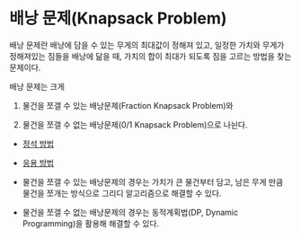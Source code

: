 # 배낭 문제(Knapsack Problem)

배낭 문제란 배낭에 담을 수 있는 무게의 최대값이 정해져 있고, 일정한 가치와 무게가 정해져있는 짐들을 배낭에 닮을 때, 가치의 합이 최대가 되도록 짐을 고르는 방법을 찾는 문제이다.

배낭 문제는 크게 

1. 물건을 쪼갤 수 있는 배낭문제(Fraction Knapsack Problem)와

2. 물건을 쪼갤 수 없는 배낭문제(0/1 Knapsack Problem)으로 나뉜다.
- [정석 방법](../Baekjoon/2020-11/SY_B12865.cpp)
- [응용 방법](../Baekjoon/2020-11/SY_B12865_1.cpp)
 

- 물건을 쪼갤 수 있는 배낭문제의 경우는 가치가 큰 물건부터 담고, 남은 무게 만큼 물건을 쪼개는 방식으로 그리디 알고리즘으로 해결할 수 있다.

- 물건을 쪼갤 수 없는 배낭문제의 경우는 동적계획법(DP, Dynamic Programming)을 활용해 해결할 수 있다.